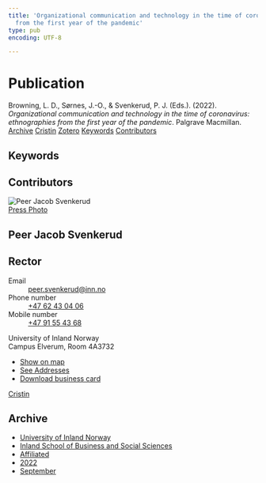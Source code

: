 ```yaml
---
title: 'Organizational communication and technology in the time of coronavirus: ethnographies
  from the first year of the pandemic'
type: pub
encoding: UTF-8

---
```

<h1>Publication</h1>
<article id="csl-bib-container-U9YP2NRT" class="csl-bib-container">
  <div class="csl-bib-body"> <div class="csl-entry">Browning, L. D., Sørnes, J.-O., &#38; Svenkerud, P. J. (Eds.). (2022). <i>Organizational communication and technology in the time of coronavirus: ethnographies from the first year of the pandemic</i>. Palgrave Macmillan.</div> </div>
  <div class="csl-bib-buttons">
    <a href="#taxonomy-article-U9YP2NRT" alt="archive" class="csl-bib-button">Archive</a>
    <a href="https://app.cristin.no/results/show.jsf?id=2054284" alt="Cristin" class="csl-bib-button">Cristin</a>
    <a href="http://zotero.org/groups/5881554/items/U9YP2NRT" alt="Zotero" class="csl-bib-button">Zotero</a>
    <a href="#keywords-article-U9YP2NRT" alt="keywords" class="csl-bib-button">Keywords</a>
    <a href="#contributors-article-U9YP2NRT" alt="contributors" class="csl-bib-button">Contributors</a>
  </div>
  <div id="csl-bib-meta-container-U9YP2NRT"></div>
</article>
<div id="csl-bib-meta-U9YP2NRT" class="csl-bib-meta">
  <article id="keywords-article-U9YP2NRT" class="keywords-article">
    <h1>Keywords</h1>
    
  </article>
  <article id="contributors-article-U9YP2NRT" class="contributors-article">
    <h1>Contributors</h1>
    <div class="personas"> <div class="vrtx-hinn-person-card"> <div class="photo"> <img src="https://www.inn.no/bilder-ansatte/peer-jacob-svenkerud.jpg" alt="Peer Jacob Svenkerud" loading="lazy"><div class="pressPhoto"> <a href="https://www.inn.no/pressebilder-ansatte/peer-jacob-svenkerud.jpg" target="_blank"> Press Photo </a> </div> </div> <div class="info"> <hgroup><h1>Peer Jacob Svenkerud</h1> <h2>Rector</h2> </hgroup><dl> <dt>Email</dt> <dd> <a href="mailto:peer.svenkerud@inn.no">peer.svenkerud@inn.no</a> </dd> <dt>Phone number</dt> <dd><a href="tel:+4762430406"> +47 62 43 04 06 </a></dd> <dt>Mobile number</dt> <dd><a href="tel:+4791554368"> +47 91 55 43 68 </a></dd> </dl> <p> University of Inland Norway<br> Campus Elverum, Room 4A3732 </p> <ul class="vrtx-hinn-links"> <li><a href="https://www.google.com/maps?q=60.88065,11.53734">Show on map</a></li> <li><a href="https://www.inn.no/english/find-an-employee/peer-svenkerud.html#vrtx-hinn-addresses">See Addresses</a></li> <li><a href="https://www.inn.no/english/find-an-employee/peer-svenkerud.html?vrtx=vcf">Download business card</a></li> </ul> </div> </div> <a href="https://app.cristin.no/persons/show.jsf?id=559002" alt="Cristin URL" class="personas-cristin">Cristin</a> </div>
  </article>
  <article id="taxonomy-article-U9YP2NRT" class="taxonomy-article">
    <h1>Archive</h1>
    <ul>
      <li>
        <a href="/en/archive/?key=3DCRN523">University of Inland Norway</a>
      </li>
      <li>
        <a href="/en/archive/?key=DU8Q9LN9">Inland School of Business and Social Sciences</a>
      </li>
      <li>
        <a href="/en/archive/?key=9ESJ3S3Z">Affiliated</a>
      </li>
      <li>
        <a href="/en/archive/?key=6MJKVR8K">2022</a>
      </li>
      <li>
        <a href="/en/archive/?key=U9A778WZ">September</a>
      </li>
    </ul>
  </article>
</div>
